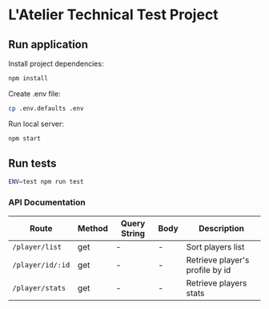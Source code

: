 # L'Atelier Technical Test Project

## Run application

Install project dependencies:

```bash
npm install
```

Create .env file:
```bash
cp .env.defaults .env
```

Run local server:
```bash
npm start       
```

## Run tests
```bash
ENV=test npm run test
```

### API Documentation

Route | Method | Query String | Body | Description
-|-|-|-|-
`/player/list` | get | - | - | Sort players list 
`/player/id/:id` | get | - | - | Retrieve player's profile by id
`/player/stats` | get | - | - | Retrieve players stats
